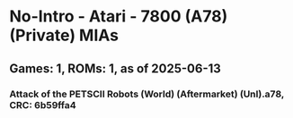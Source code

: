 # No-Intro - Atari - 7800 (A78) (Private) MIAs
## Games: 1, ROMs: 1, as of 2025-06-13

### Attack of the PETSCII Robots (World) (Aftermarket) (Unl).a78, CRC: 6b59ffa4
